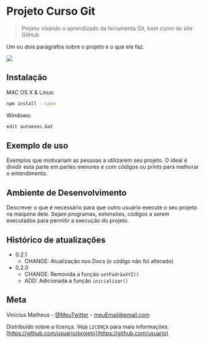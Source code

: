 # Projeto Curso Git
> Projeto visando o aprendizado da ferramenta Git, bem como do site GitHub

Um ou dois parágrafos sobre o projeto e o que ele faz.

![](img.png)

## Instalação

MAC OS X & Linux:

```sh
npm install --save
```

Windows:

```sh
edit autoexec.bat
```

## Exemplo de uso

Exemplos que motivariam as pessoas a utilizarem seu projeto. O ideal é dividir esta parte em partes menores e com códigos ou prints para melhorar o entendimento.

## Ambiente de Desenvolvimento

Descrever o que é necessário para que outro usuário execute o seu projeto na máquina dele. Sejam programas, extensões, códigos a serem executados para permitir a execução do projeto.

## Histórico de atualizações

* 0.2.1
    * CHANGE: Atualização nos Docs (o código não foi alterado)
* 0.2.0
    * CHANGE: Removida a função
    `setPadrãoXYZ()`
    * ADD: Adicionada a função `inicializar()`

## Meta

Vinicius Matheus - [@MeuTwitter](https://twitter.com/meuTwitter) - meuEmail@email.com

Distribuído sobre a licença. Veja `LICENÇA` para mais informações.
[https://github.com/usuario/projeto](https://github.com/usuario)